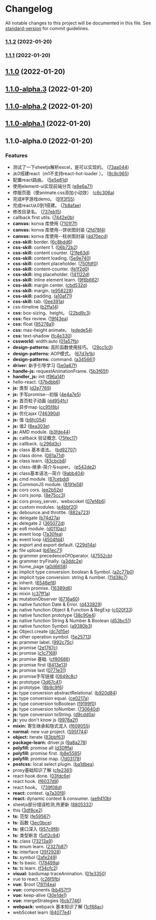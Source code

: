 # Changelog

All notable changes to this project will be documented in this file. See [standard-version](https://github.com/conventional-changelog/standard-version) for commit guidelines.

### [1.1.2](https://github.com/keepAwayFrom404/new-me/compare/v1.1.1...v1.1.2) (2022-01-20)

### [1.1.1](https://github.com/keepAwayFrom404/new-me/compare/v1.1.0...v1.1.1) (2022-01-20)

## [1.1.0](https://github.com/keepAwayFrom404/new-me/compare/v1.1.0-alpha.3...v1.1.0) (2022-01-20)

## [1.1.0-alpha.3](https://github.com/keepAwayFrom404/new-me/compare/v1.1.0-alpha.2...v1.1.0-alpha.3) (2022-01-20)

## [1.1.0-alpha.2](https://github.com/keepAwayFrom404/new-me/compare/v1.1.0-alpha.1...v1.1.0-alpha.2) (2022-01-20)

## [1.1.0-alpha.1](https://github.com/keepAwayFrom404/new-me/compare/v1.1.0-alpha.0...v1.1.0-alpha.1) (2022-01-20)

## 1.1.0-alpha.0 (2022-01-20)


### Features

* 测试了一下sheetjs解析excel，是可以实现的。 ([73aa044](https://github.com/keepAwayFrom404/new-me/commit/73aa044f54a5cde76f3d93d919d3ffb6ff8d0403))
* 从0搭建react（m1不支持react-hot-loader ）。 ([9c9c965](https://github.com/keepAwayFrom404/new-me/commit/9c9c96513a95e101e6a2ffefca3cf4ef3d0f5230))
* 配置react路由。 ([5e5e81d](https://github.com/keepAwayFrom404/new-me/commit/5e5e81d111f17f7b01c653d655eefba19bf54854))
* 使用element-ui实现前端分页 ([e8e6a71](https://github.com/keepAwayFrom404/new-me/commit/e8e6a71515630509cf23afdd5f5ff8d4d0358e4b))
* 停服页面（使animate.css添加小动效） ([c6c306a](https://github.com/keepAwayFrom404/new-me/commit/c6c306aad6e75a3748f9877fa8dd44bac32b81fc))
* 完成#字游戏demo。 ([91f3f55](https://github.com/keepAwayFrom404/new-me/commit/91f3f55d592f6b5fe91d286b9ef39a375cef907e))
* 完成react从0到1搭建。 ([7b8afae](https://github.com/keepAwayFrom404/new-me/commit/7b8afaebd71491d83498120223cda7ada84d02fc))
* 修改目录名。 ([737eb15](https://github.com/keepAwayFrom404/new-me/commit/737eb15be9c11d3442866c94ef3920ccd0fd7d34))
* callback first utils. ([7442e0b](https://github.com/keepAwayFrom404/new-me/commit/7442e0bee28c5d790d88dfc02129e99f979391cb))
* **canvas:** konva 库使用 ([7101f7f](https://github.com/keepAwayFrom404/new-me/commit/7101f7fa5a361d38dadb9cb458c0a7782f61211d))
* **canvas:** konva 库使用--饼状图封装 ([2fd78f4](https://github.com/keepAwayFrom404/new-me/commit/2fd78f4704df6a78bd4c2e9d671fbb97f861af18))
* **canvas:** konva 库使用--柱状图封装 ([dd70ecd](https://github.com/keepAwayFrom404/new-me/commit/dd70ecd740c6a1264f20735d4001cc5aab821c1f))
* **css-skill:** border. ([6c8bdd6](https://github.com/keepAwayFrom404/new-me/commit/6c8bdd6e859b23634b3be2fe607dbc7dba2a44c3))
* **css-skill:** content 1. ([06b72b2](https://github.com/keepAwayFrom404/new-me/commit/06b72b25b50392b958e1ea68522a544781b2b8f7))
* **css-skill:** content counter. ([21fe63d](https://github.com/keepAwayFrom404/new-me/commit/21fe63da5d606ba736015f92ce305754a6308714))
* **css-skill:** content loading. ([5e9e740](https://github.com/keepAwayFrom404/new-me/commit/5e9e74083812e985d0ea2e6247e3da9628dc135b))
* **css-skill:** content placeholder. ([750fdf0](https://github.com/keepAwayFrom404/new-me/commit/750fdf016ba741be504129053fd1d69909144e15))
* **css-skill:** content-counter. ([fe1f2d0](https://github.com/keepAwayFrom404/new-me/commit/fe1f2d09cbc00937d7069962a416f6623b1162fe))
* **css-skill:** img placeholder. ([141122d](https://github.com/keepAwayFrom404/new-me/commit/141122de8a4813d1a839d2f688db41ccb52c4740))
* **css-skill:** inline element learn. ([9f6b662](https://github.com/keepAwayFrom404/new-me/commit/9f6b662d1f3130dab083584f10efc989e31144e2))
* **css-skill:** margin center. ([cbd532d](https://github.com/keepAwayFrom404/new-me/commit/cbd532d333dc5a3f20e2a352ce5b969984d215d6))
* **css-skill:** margin. ([e958228](https://github.com/keepAwayFrom404/new-me/commit/e958228697af99a48596c8c711f18ae3db1b7054))
* **css-skill:** padding. ([a10af71](https://github.com/keepAwayFrom404/new-me/commit/a10af71d9e04c62c86044d7027fd980f0b21aca3))
* **css-skill:** tab. ([0ee391a](https://github.com/keepAwayFrom404/new-me/commit/0ee391ad54ec849b744c21e04660d40fb10b4875))
* css-timeline ([b2ffa14](https://github.com/keepAwayFrom404/new-me/commit/b2ffa14e17ffee3180524a8b0abc60970ee443fb))
* **css:** box-sizing、height。 ([22bd9c3](https://github.com/keepAwayFrom404/new-me/commit/22bd9c3ea66c111b7c2d37d7a950fbf9c592bc26))
* **css:** flex review. ([19f43ea](https://github.com/keepAwayFrom404/new-me/commit/19f43ead56c0f4e575611ad3bbfbe12171f175ba))
* **css:** float ([95278a1](https://github.com/keepAwayFrom404/new-me/commit/95278a1702220262f78dfae18f72b8dee2048091))
* **css:** max-height animate。 ([edede54](https://github.com/keepAwayFrom404/new-me/commit/edede544e4ad443c5abb22351f14dc7c63d98e81))
* **css:** text-shadow ([fc4e330](https://github.com/keepAwayFrom404/new-me/commit/fc4e3309b92ad88618ff4cf24bb584398c4e144c))
* **cssworld:** width:auto ([01a57fb](https://github.com/keepAwayFrom404/new-me/commit/01a57fb413a758d4e1d2dc58b6f9b2173b35daad))
* **design-patterns:** 高阶函数使用技巧。 ([29cc1c0](https://github.com/keepAwayFrom404/new-me/commit/29cc1c000a70b9d878f7e33a09ef8b3854e44795))
* **design-patterns:** AOP模式。 ([67d7e1b](https://github.com/keepAwayFrom404/new-me/commit/67d7e1bd2cba575edb1fd408852ec774be4de9d2))
* **design-patterns:** command. ([a345661](https://github.com/keepAwayFrom404/new-me/commit/a3456618fa7bac6c2fc22f315f721ac5af52e758))
* **driver:** 新手引导学习 ([5e0a67f](https://github.com/keepAwayFrom404/new-me/commit/5e0a67faf8d1f818fe718cedfde088d1949fd0d4))
* **handle-js:** requestAnimationFrame. ([5b3f65f](https://github.com/keepAwayFrom404/new-me/commit/5b3f65f9f26894a822d87e5884c852d0676a0656))
* **handler_js:** init ([f96a14f](https://github.com/keepAwayFrom404/new-me/commit/f96a14f0b85eae06cf06ede46943372907d881d3))
* hello-react. ([37bdbb6](https://github.com/keepAwayFrom404/new-me/commit/37bdbb6a77316c41964a666551a35e148d94fba1))
* **js:** 类型 ([d2e7769](https://github.com/keepAwayFrom404/new-me/commit/d2e776956941e4cabff01cc9cc169968613b2be1))
* **js:** 手写promise--初版 ([4e4a7e5](https://github.com/keepAwayFrom404/new-me/commit/4e4a7e554d21078e1ad913ef0ff7f5ded9f9d636))
* **js:** 首页粒子动画 ([dd954fc](https://github.com/keepAwayFrom404/new-me/commit/dd954fcf56c63831d3a50d235dd234f741096d5e))
* **js:** 异步map ([cc95f8b](https://github.com/keepAwayFrom404/new-me/commit/cc95f8b17a2607a38be7286310b94b1067bfab39))
* **js:** 优化ajax ([746390d](https://github.com/keepAwayFrom404/new-me/commit/746390d818c16a5af9b5ff577545b2fc3510ebd3))
* **js:** 值 ([b6fc054](https://github.com/keepAwayFrom404/new-me/commit/b6fc0549557722f3c9002a43d8a71bf74bc132a5))
* **js:** 值2 ([8ea303e](https://github.com/keepAwayFrom404/new-me/commit/8ea303e04de69864a0167e43fc9f6517a78297aa))
* **js:** AMD module. ([b3fde44](https://github.com/keepAwayFrom404/new-me/commit/b3fde4448c0133022451185b8d86e50f28e160f3))
* **js:** callback 验证概念. ([75fec17](https://github.com/keepAwayFrom404/new-me/commit/75fec1744d524619265f28a6ac3001b06c53bcba))
* **js:** callback. ([c296d3c](https://github.com/keepAwayFrom404/new-me/commit/c296d3cf04a5e4fa0b5f2d80de70fccd99e3eae9))
* **js:** class 基本语法。 ([bd92707](https://github.com/keepAwayFrom404/new-me/commit/bd927070036360cf79539b9eb876dd1ea9550ce4))
* **js:** class done. ([081a71d](https://github.com/keepAwayFrom404/new-me/commit/081a71d0fe0000006f2ccb1c8a8d3bbf3539a006))
* **js:** class learn. ([83cbcb8](https://github.com/keepAwayFrom404/new-me/commit/83cbcb86ab50867b7df4544f8501baf24c4ca38d))
* **js:** class-继承-简介与super。 ([e542de2](https://github.com/keepAwayFrom404/new-me/commit/e542de289c5e4c15f4ee4cb7f220efb95a948d89))
* **js:** class基本语法--简介 ([9abb404](https://github.com/keepAwayFrom404/new-me/commit/9abb4044a562fd8b2df2faa81e09ce6c36470995))
* **js:** cmd module. ([67cebdd](https://github.com/keepAwayFrom404/new-me/commit/67cebdd845ee994a339c5fa5de9dc22aefb7329b))
* **js:** CommonJS module. ([8191e58](https://github.com/keepAwayFrom404/new-me/commit/8191e586b7ae893e19a81b3878a8a86feb42cb4b))
* **js:** cors cors. ([ee2b52e](https://github.com/keepAwayFrom404/new-me/commit/ee2b52e899e7e4aa283ed9edb91ed6e5735c49e4))
* **js:** cors jsonp. ([8e75cc3](https://github.com/keepAwayFrom404/new-me/commit/8e75cc3d3c293ec097bb69e4121bee0e4bb762a3))
* **js:** cors proxy_server、webscoket ([07ef4b6](https://github.com/keepAwayFrom404/new-me/commit/07ef4b682518275d45600719a46dd44f32189558))
* **js:** custom modules. ([e4bbf20](https://github.com/keepAwayFrom404/new-me/commit/e4bbf2000d247b1938da994538a1f35ff321c496))
* **js:** debounce and throttle. ([882a723](https://github.com/keepAwayFrom404/new-me/commit/882a723d06b1843333a296e1e73d1fb20e234e4c))
* **js:** delegate ([b74d27a](https://github.com/keepAwayFrom404/new-me/commit/b74d27a4f23f805d087765dffd8e99c6e3f32ac8))
* **js:** delegate 2 ([365072d](https://github.com/keepAwayFrom404/new-me/commit/365072d3b676140916bd41ff2e2f958ad230208d))
* **js:** es6 module. ([d0110ac](https://github.com/keepAwayFrom404/new-me/commit/d0110ac59a3eb2a767d0e013392904841d196fab))
* **js:** event loop ([7a30fea](https://github.com/keepAwayFrom404/new-me/commit/7a30fea709342893858519d0f5ff47cf036e7a4c))
* **js:** event loop ([4504fd4](https://github.com/keepAwayFrom404/new-me/commit/4504fd496dbd32fe8f0e47b5c0e6aa7a71c78b3c))
* **js:** export and export default. ([229d14a](https://github.com/keepAwayFrom404/new-me/commit/229d14a6e178d01869828b88908a6c0077c8ccc7))
* **js:** file upload ([b61ec71](https://github.com/keepAwayFrom404/new-me/commit/b61ec716cb42e784b632dc1e630d45913e0af2d8))
* **js:** grammer precedenceOfOperator. ([47552cb](https://github.com/keepAwayFrom404/new-me/commit/47552cb54eeef097cd69b6527a1a208ce964c61e))
* **js:** grammer tryFinally. ([a3ddc2e](https://github.com/keepAwayFrom404/new-me/commit/a3ddc2e137e225f3dbf5fed8587330826e6b4b41))
* **js:** home_page ([a0d6658](https://github.com/keepAwayFrom404/new-me/commit/a0d665851f96dbe6a566b7f160ec808eb35659dc))
* **js:** implicit type conversion: boolean & Symbol. ([a2c77b0](https://github.com/keepAwayFrom404/new-me/commit/a2c77b0b3701e032996a4cce80552cb72330e0cf))
* **js:** implicit type conversion: string & number. ([11d38c7](https://github.com/keepAwayFrom404/new-me/commit/11d38c7989d434a43b34336527e69da2f6471cd4))
* **js:** inherit. ([6546ef8](https://github.com/keepAwayFrom404/new-me/commit/6546ef83eaf92935757faeabbbf4b94e59f6a519))
* **js:** learn promise. ([16389d6](https://github.com/keepAwayFrom404/new-me/commit/16389d64a7e7d7fe3e8e8b97a89e8cbf2033c237))
* **js:** mixin ([c37ff1a](https://github.com/keepAwayFrom404/new-me/commit/c37ff1a3adee84249fb2d74d5a50d76a7ca2e386))
* **js:** mutationObserver ([6716a60](https://github.com/keepAwayFrom404/new-me/commit/6716a607884d64a1ed92552780d81739fe7bfaf7))
* **js:** native function Date & Error. ([d433829](https://github.com/keepAwayFrom404/new-me/commit/d433829883e3e4b19e0a6c6833584b4b9f7b185c))
* **js:** native function Object & Function & RegExp ([c020f33](https://github.com/keepAwayFrom404/new-me/commit/c020f330d4abccae27443c3354fc79aa45b9d972))
* **js:** native function prototype ([38c90e4](https://github.com/keepAwayFrom404/new-me/commit/38c90e44d8b5520ce73f8569939af4df7df79370))
* **js:** native function String & Number & Boolean ([d53bc51](https://github.com/keepAwayFrom404/new-me/commit/d53bc51805e8cba47bb16e683f7f49a3850d70fa))
* **js:** native function Symbol. ([a9380b3](https://github.com/keepAwayFrom404/new-me/commit/a9380b3c004fbec1bcf2942a87d1cb633577546a))
* **js:** Object.create ([dc7d15e](https://github.com/keepAwayFrom404/new-me/commit/dc7d15edf93c1a6314b3f3ed935ee63b9298d7c2))
* **js:** other operation symbol. ([5e25713](https://github.com/keepAwayFrom404/new-me/commit/5e25713c86d80d2eeec7b5d0b7dedac023a2e91a))
* **js:** prammer label. ([992c75c](https://github.com/keepAwayFrom404/new-me/commit/992c75c8d3788a56f2b25c3f3da0f7c13b3df256))
* **js:** promise ([2e1767c](https://github.com/keepAwayFrom404/new-me/commit/2e1767c770250ac0aed2daa7b2fbae1470ed56a8))
* **js:** promise ([c1c7168](https://github.com/keepAwayFrom404/new-me/commit/c1c716887e79ee410175ac00856c5fa1ccb944d8))
* **js:** promise 基础. ([cf80686](https://github.com/keepAwayFrom404/new-me/commit/cf80686a7cd251a378bf59d07720773c3f45dac9))
* **js:** promise first ([8413e13](https://github.com/keepAwayFrom404/new-me/commit/8413e1319d6bed0f2335a3d1479c9b5f8f7717ec))
* **js:** promise last ([0771e31](https://github.com/keepAwayFrom404/new-me/commit/0771e3123192c207fda96092b1c493019db26f2a))
* **js:** promise手写链接 ([0649c8c](https://github.com/keepAwayFrom404/new-me/commit/0649c8c56f6ea398542360425b7a98dbc571365c))
* **js:** prototype ([3d67c41](https://github.com/keepAwayFrom404/new-me/commit/3d67c4195304c10ddfae3b7d1ddb5c09cd389d38))
* **js:** prototype. ([8b9c9f6](https://github.com/keepAwayFrom404/new-me/commit/8b9c9f68417f6494ba46e1c5bd9b2d29cf62d8a5))
* **js:** type conversion abstractRelational. ([b920d84](https://github.com/keepAwayFrom404/new-me/commit/b920d8425969c2784f5a8ae252adf18ab7aa7a3c))
* **js:** type conversion equal. ([ce0217a](https://github.com/keepAwayFrom404/new-me/commit/ce0217a5f161c7e0e8cbcd63a733609bd779118e))
* **js:** type conversion toBoolean ([f9199f0](https://github.com/keepAwayFrom404/new-me/commit/f9199f0b9fc2e80dbd979caf19708330566f937a))
* **js:** type conversion toNumber. ([730640d](https://github.com/keepAwayFrom404/new-me/commit/730640d8d4009f0d4f35ab385b5313b71d5644a9))
* **js:** type conversion toString. ([d9cdd0a](https://github.com/keepAwayFrom404/new-me/commit/d9cdd0a79e2f3edeef1e135c53ddf3793a1fe328))
* **js:** you don't know js ([9978a2f](https://github.com/keepAwayFrom404/new-me/commit/9978a2f7a451b0bc7ab895bfbeb8571e0dcbc399))
* **mixin:** 寄生继承和隐式混入 ([f609055](https://github.com/keepAwayFrom404/new-me/commit/f609055894cc6d01ff5cba4ca29252513389edd8))
* **normal:** new vue project. ([595f744](https://github.com/keepAwayFrom404/new-me/commit/595f74497288716e91ed72c50f5b95081e5571d2))
* **object:** iterate ([83bbf63](https://github.com/keepAwayFrom404/new-me/commit/83bbf63486eae2675ae2b635e4886e05a4914ee0))
* **package-learn:** driver.js ([9a8a278](https://github.com/keepAwayFrom404/new-me/commit/9a8a278e3326ca2b88aef521836f986888203ccf))
* **polyfill:** promise all ([d30fffa](https://github.com/keepAwayFrom404/new-me/commit/d30fffa058d782837c523bb52151dff26d2b0833))
* **polyfill:** promise first. ([b8e5585](https://github.com/keepAwayFrom404/new-me/commit/b8e5585f08c81e677d779f176ce23643e1447538))
* **polyfill:** promise map. ([7d03178](https://github.com/keepAwayFrom404/new-me/commit/7d03178d5a1cd08360380b654fa823963f51fc03))
* **postcss:** local select plugin. ([ba1dbea](https://github.com/keepAwayFrom404/new-me/commit/ba1dbea338313e9e72a487c893004bb9981c7b31))
* proxy基础知识了解 ([cfe2361](https://github.com/keepAwayFrom404/new-me/commit/cfe23613271a3c5802d84298cc51dda8ead034c2))
* react hook done. ([03fdc6e](https://github.com/keepAwayFrom404/new-me/commit/03fdc6e1ace91e54d9a61fa919dbd4808f6309dd))
* react hook. ([f6037d9](https://github.com/keepAwayFrom404/new-me/commit/f6037d904402f11345ba77afaba34dfb59dbffea))
* react hook。 ([739f08d](https://github.com/keepAwayFrom404/new-me/commit/739f08d176611f25ba94c585b0aebbdd1ad5af84))
* **react:** context. ([a7a30f8](https://github.com/keepAwayFrom404/new-me/commit/a7a30f827c0da6242174fdc971175473aece3b64))
* **react:** dynamic context & consumer. ([ae9410b](https://github.com/keepAwayFrom404/new-me/commit/ae9410bfbf5829d5e7803fd593037792024a7a9a))
* sheetjs部分错误检测,热更新 ([8805332](https://github.com/keepAwayFrom404/new-me/commit/8805332f6f470017e73de8bf928bbe86913abeed))
* this ([3df8ce2](https://github.com/keepAwayFrom404/new-me/commit/3df8ce264520b467aeae55cc8269066d28bac279))
* **ts:** 范型 ([fe59567](https://github.com/keepAwayFrom404/new-me/commit/fe59567bc532768db90533e66d0156c1a7f29db5))
* **ts:** 函数 ([3ec0bce](https://github.com/keepAwayFrom404/new-me/commit/3ec0bcee5739c6d3a90507645ce7fcf3c60d3447))
* **ts:** 接口深入 ([957c9f8](https://github.com/keepAwayFrom404/new-me/commit/957c9f8685c0753fc1e4acff635a031ff062e21f))
* **ts:** 类型断言 ([5d12c94](https://github.com/keepAwayFrom404/new-me/commit/5d12c9463e1a8a4e172ebec1b1e271c2ee8030a7))
* **ts:** class ([73213a9](https://github.com/keepAwayFrom404/new-me/commit/73213a97f50b3ec0fff265a65887ec31c5002263))
* **ts:** enum learn. ([2327b87](https://github.com/keepAwayFrom404/new-me/commit/2327b87aafbdf18c386671fc81d829271e18f43b))
* **ts:** interface ([35f2928](https://github.com/keepAwayFrom404/new-me/commit/35f2928a64163cd06777b1e697ea2949f1ec8f88))
* **ts:** symbol ([2afe249](https://github.com/keepAwayFrom404/new-me/commit/2afe2497570a1a3a5c03e63d9c8e8b0f1405a43a))
* **ts:** ts basic. ([178499a](https://github.com/keepAwayFrom404/new-me/commit/178499af5ba3bf3318e0752f1d0ffdc23c54b4b5))
* **ts:** ts learn. ([f34cfc2](https://github.com/keepAwayFrom404/new-me/commit/f34cfc2476246e017c36eebeefe9995253206d49))
* **visual:** baidumap traceAnimation. ([01e3350](https://github.com/keepAwayFrom404/new-me/commit/01e33505496692a207ae9172feb0c8558652fbd6))
* vue to react. ([c26f5fb](https://github.com/keepAwayFrom404/new-me/commit/c26f5fb5a9de72064de36bab6ab2876a614dcb8f))
* **vue:** $root ([78114ea](https://github.com/keepAwayFrom404/new-me/commit/78114ea6fb41bb1bcb827704e5fd158c926bf763))
* **vue:** components ([bb457f1](https://github.com/keepAwayFrom404/new-me/commit/bb457f1e61388371125ffae0e341f0a40ca7d7c0))
* **vue:** keep-alive ([30e1de1](https://github.com/keepAwayFrom404/new-me/commit/30e1de1dd3d2417fda0a286f15dce8ecd28e8956))
* **vue:** mergeStrategies ([6cb7746](https://github.com/keepAwayFrom404/new-me/commit/6cb77460c8947f66579a6cb7e5e38a7ec55e104f))
* **webpack:** webpack 基本知识了解 ([1cf88ac](https://github.com/keepAwayFrom404/new-me/commit/1cf88acb11464c1e37e98792f22fbf52f4782c54))
* webScoket learn ([84077e4](https://github.com/keepAwayFrom404/new-me/commit/84077e420e1d4e23b0fdff1fa1e5f07dd9d09385))
